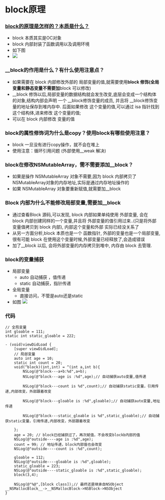 # block原理



### [block的原理是怎样的？本质是什么？](https://juejin.im/post/5b0181e15188254270643e88)

- block 本质其实是OC对象
- block 内部封装了函数调用以及调用环境
- 如下图
- ![](https://tva1.sinaimg.cn/large/0081Kckwgy1gm75rdqln4j30y40fgadl.jpg)

### __block的作用是什么？有什么使用注意点？

- 如果需要在 block 内部修改外部的 局部变量的值,就需要使用**block 修饰(全局变量和静态变量不需要加**block 可以修改)
- __block 修饰以后,局部变量的数据结构就会发生改变,底层会变成一个结构体的对象,结构内部会声明 一个 __block修饰变量的成员, 并且将 __block修饰变量的地址保存到堆内存中. 后面如果修改 这个变量的值,可以通过 isa 指针找到这个结构体,进来修改 这个变量的值;
- 可以在 block 内部修改 变量的值

### block的属性修饰词为什么是copy？使用block有哪些使用注意？

- block 一旦没有进行copy操作，就不会在堆上
- 使用注意：循环引用问题 (外部使用__weak 解决)

### block在修改NSMutableArray，需不需要添加__block？

- 如果是操作 NSMutableArray 对象不需要,因为 block 内部拷贝了 NSMutableArray对象的内存地址,实际是通过内存地址操作的
- 如果 NSMutableArray 对象要重新赋值,就需要加__block

### Block 内部为什么不能修改局部变量,需要加__block

- 通过查看Block 源码,可以发现, block 内部如果单纯使用 外部变量, 会在 block 内部创建同样的一个变量,并且将 外部变量的值引用过来..(只是将外部变量值拷贝到 block 内部), 内部这个变量和外部 实际已经没关系了
- 从另一方面分析,block 本质也是一个 函数指针, 外部的变量也是一个局部变量,很有可能 block 在使用这个变量时候,外部变量已经释放了,会造成错误
- 加了__block 以后, 会将外部变量的内存拷贝到堆中, 内存由 block 去管理.


### block的变量捕获
- 局部变量
	- auto 自动捕获	，值传递
	- static 自动捕获，指针传递
- 全局变量
	- 直接访问，不管是auto还是static
- 如图
![](https://tva1.sinaimg.cn/large/0081Kckwgy1gm74hvu945j30hw03t0t9.jpg)

### 代码

```objc
// 全局变量
int gloable = 111;
static int static_gloable = 222;

- (void)viewDidLoad {
    [super viewDidLoad];
    // 局部变量
    auto int age = 10;
    static int count = 20;
    void(^block)(int,int) = ^(int a,int b){
        NSLog(@"block---a+b:%d",a+b);
        NSLog(@"block---age is :%d",age);// 自动捕获auto变量,值传递
        
        NSLog(@"block---count is %d",count);// 自动捕获static变量，引用传递,内部改变，外部跟着改变
        
        NSLog(@"block---gloable is :%d",gloable);// 自动捕获auto变量,地址传递

        NSLog(@"block---static_gloable is %d",static_gloable);// 自动捕获static变量，引用传递,内部改变，外部跟着改变

    };
    age = 20; // block已经捕获过了，再次赋值，不会改变blockb内部的值
    NSLog(@"outside----age is :%d",age);
    count = 99; // 地址传递，block内部值也会改变
    NSLog(@"outside----count is :%d",count);
    
    gloable = 112;
    NSLog(@"outside----gloable is :%d",gloable);
    static_gloable = 223;
    NSLog(@"outside----static_gloable is :%d",static_gloable);
    block(3,4);
    
    NSLog(@"%@",[block class]);// 最终还是继承自NSObject __NSMallocBlock__->__NSMallocBlock->NSBlock->NSObject
}
```